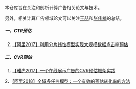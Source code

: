 本仓库旨在关注和剖析计算广告相关论文与技术。

另外，相关计算广告领域论文可以关注[王喆](https://github.com/wzhe06/Ad-papers.git)和[张伟楠](https://github.com/wnzhang/rtb-papers.git)的总结。

##### 一、CTR预估
2. [【阿里2017】利用分片线性模型实现大规模数据点击率预估](https://github.com/AlexanLee/ads-papers/blob/master/CTR/%E3%80%90%E9%98%BF%E9%87%8C2017%E3%80%91%E5%88%A9%E7%94%A8%E5%88%86%E7%89%87%E7%BA%BF%E6%80%A7%E6%A8%A1%E5%9E%8B%E5%AE%9E%E7%8E%B0%E5%A4%A7%E8%A7%84%E6%A8%A1%E6%95%B0%E6%8D%AE%E7%82%B9%E5%87%BB%E7%8E%87%E9%A2%84%E4%BC%B0.md)
##### 二、CVR预估
1. [【雅虎2017】一个在线展示广告的CVR预估框架实践](https://github.com/AlexanLee/ads-papers/blob/master/CVR/%E3%80%90%E9%9B%85%E8%99%8E2017%E3%80%91%E4%B8%80%E4%B8%AA%E5%9C%A8%E7%BA%BF%E5%B1%95%E7%A4%BA%E5%B9%BF%E5%91%8A%E7%9A%84CVR%E9%A2%84%E4%BC%B0%E6%A1%86%E6%9E%B6%E5%AE%9E%E8%B7%B5.md)

2、[【阿里2018】全域多任务模型：一个有效的预估转化率的方法](https://github.com/AlexanLee/ads-papers/blob/master/CVR/%E3%80%90%E9%98%BF%E9%87%8C2018%E3%80%91%E5%85%A8%E5%9F%9F%E5%A4%9A%E4%BB%BB%E5%8A%A1%E6%A8%A1%E5%9E%8B%EF%BC%9A%E4%B8%80%E4%B8%AA%E6%9C%89%E6%95%88%E7%9A%84%E9%A2%84%E4%BC%B0%E8%BD%AC%E5%8C%96%E7%8E%87%E7%9A%84%E6%96%B9%E6%B3%95.md)







